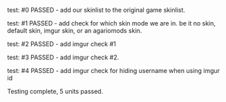 


test: #0 PASSED - add our skinlist to the original game skinlist.

test: #1 PASSED - add check for which skin mode we are in. be it no skin, default skin, imgur skin, or an agariomods skin.

test: #2 PASSED - add imgur check #1

test: #3 PASSED - add imgur check #2.

test: #4 PASSED - add imgur check for hiding username when using imgur id

Testing complete, 5 units passed.



